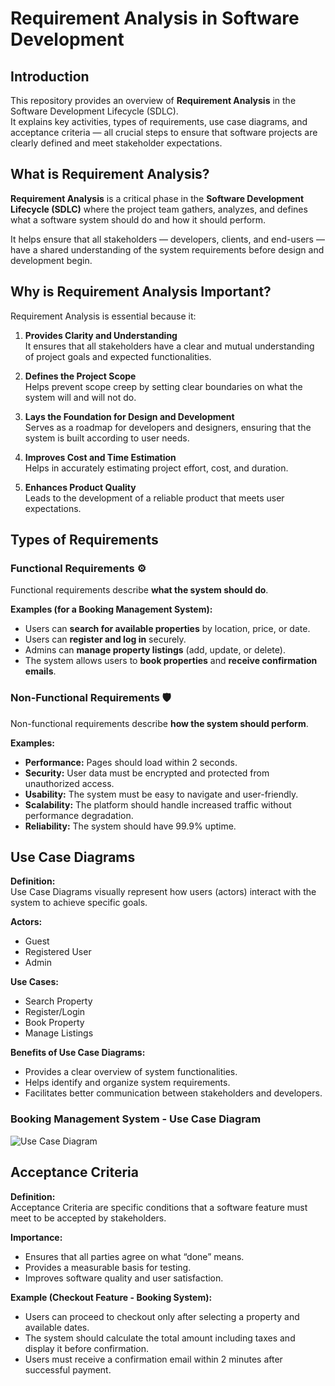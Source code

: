 
# Requirement Analysis in Software Development

## Introduction
This repository provides an overview of **Requirement Analysis** in the Software Development Lifecycle (SDLC).  
It explains key activities, types of requirements, use case diagrams, and acceptance criteria — all crucial steps to ensure that software projects are clearly defined and meet stakeholder expectations.

## What is Requirement Analysis?

**Requirement Analysis** is a critical phase in the **Software Development Lifecycle (SDLC)** where the project team gathers, analyzes, and defines what a software system should do and how it should perform.

It helps ensure that all stakeholders — developers, clients, and end-users — have a shared understanding of the system requirements before design and development begin.
## Why is Requirement Analysis Important?

Requirement Analysis is essential because it:

1. **Provides Clarity and Understanding**  
   It ensures that all stakeholders have a clear and mutual understanding of project goals and expected functionalities.

2. **Defines the Project Scope**  
   Helps prevent scope creep by setting clear boundaries on what the system will and will not do.

3. **Lays the Foundation for Design and Development**  
   Serves as a roadmap for developers and designers, ensuring that the system is built according to user needs.

4. **Improves Cost and Time Estimation**  
   Helps in accurately estimating project effort, cost, and duration.

5. **Enhances Product Quality**  
   Leads to the development of a reliable product that meets user expectations.

## Types of Requirements

### Functional Requirements ⚙️
Functional requirements describe **what the system should do**.

**Examples (for a Booking Management System):**
- Users can **search for available properties** by location, price, or date.
- Users can **register and log in** securely.
- Admins can **manage property listings** (add, update, or delete).
- The system allows users to **book properties** and **receive confirmation emails**.

### Non-Functional Requirements 🛡️
Non-functional requirements describe **how the system should perform**.

**Examples:**
- **Performance:** Pages should load within 2 seconds.
- **Security:** User data must be encrypted and protected from unauthorized access.
- **Usability:** The system must be easy to navigate and user-friendly.
- **Scalability:** The platform should handle increased traffic without performance degradation.
- **Reliability:** The system should have 99.9% uptime.


## Use Case Diagrams

**Definition:**  
Use Case Diagrams visually represent how users (actors) interact with the system to achieve specific goals.

**Actors:**
- Guest
- Registered User
- Admin

**Use Cases:**
- Search Property
- Register/Login
- Book Property
- Manage Listings

**Benefits of Use Case Diagrams:**
- Provides a clear overview of system functionalities.
- Helps identify and organize system requirements.
- Facilitates better communication between stakeholders and developers.

### Booking Management System - Use Case Diagram

![Use Case Diagram](alx-booking-uc.png)




## Acceptance Criteria 

**Definition:**  
Acceptance Criteria are specific conditions that a software feature must meet to be accepted by stakeholders.

**Importance:**
- Ensures that all parties agree on what “done” means.
- Provides a measurable basis for testing.
- Improves software quality and user satisfaction.

**Example (Checkout Feature - Booking System):**
- Users can proceed to checkout only after selecting a property and available dates.
- The system should calculate the total amount including taxes and display it before confirmation.
- Users must receive a confirmation email within 2 minutes after successful payment.

